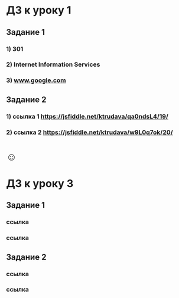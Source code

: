 # ДЗ к уроку 1

## Задание 1
### 1) 301
### 2) Internet Information Services
### 3) www.google.com

## Задание 2
### 1) ссылка 1 https://jsfiddle.net/ktrudava/qa0ndsL4/19/
### 2) ссылка 2 https://jsfiddle.net/ktrudava/w9L0q7ok/20/

<h1>&#9786;</h1>

# ДЗ к уроку 3

## Задание 1
### ссылка 
### ссылка 

## Задание 2
### ссылка 
### ссылка 